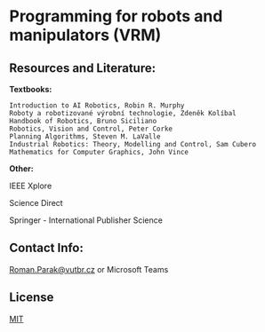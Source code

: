 # Programming for robots and manipulators (VRM)

## Resources and Literature:
**Textbooks:**
```
Introduction to AI Robotics, Robin R. Murphy
Roboty a robotizované výrobní technologie, Zdeněk Kolíbal
Handbook of Robotics, Bruno Siciliano
Robotics, Vision and Control, Peter Corke
Planning Algorithms, Steven M. LaValle
Industrial Robotics: Theory, Modelling and Control, Sam Cubero
Mathematics for Computer Graphics, John Vince
```
**Other:**

IEEE Xplore

Science Direct

Springer - International Publisher Science

## Contact Info:
Roman.Parak@vutbr.cz or Microsoft Teams

## License
[MIT](https://choosealicense.com/licenses/mit/)
